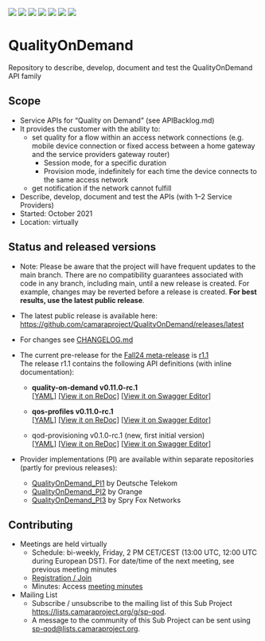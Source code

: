 <a href="https://github.com/camaraproject/QualityOnDemand/commits/" title="Last Commit"><img src="https://img.shields.io/github/last-commit/camaraproject/QualityOnDemand?style=plastic"></a>
<a href="https://github.com/camaraproject/QualityOnDemand/issues" title="Open Issues"><img src="https://img.shields.io/github/issues/camaraproject/QualityOnDemand?style=plastic"></a>
<a href="https://github.com/camaraproject/QualityOnDemand/pulls" title="Open Pull Requests"><img src="https://img.shields.io/github/issues-pr/camaraproject/QualityOnDemand?style=plastic"></a>
<a href="https://github.com/camaraproject/QualityOnDemand/graphs/contributors" title="Contributors"><img src="https://img.shields.io/github/contributors/camaraproject/QualityOnDemand?style=plastic"></a>
<a href="https://github.com/camaraproject/QualityOnDemand" title="Repo Size"><img src="https://img.shields.io/github/repo-size/camaraproject/QualityOnDemand?style=plastic"></a>
<a href="https://github.com/camaraproject/QualityOnDemand/blob/main/documentation/LICENSE.APACHE2.0" title="License"><img src="https://img.shields.io/badge/License-Apache%202.0-green.svg?style=plastic"></a>
<a href="https://github.com/camaraproject/QualityOnDemand/releases/latest" title="Latest Release"><img src="https://img.shields.io/github/release/camaraproject/QualityOnDemand?style=plastic"></a>

# QualityOnDemand

Repository to describe, develop, document and test the QualityOnDemand API family

## Scope

* Service APIs for “Quality on Demand” (see APIBacklog.md)
* It provides the customer with the ability to:  
  * set quality for a flow within an access network connections (e.g. mobile device connection or fixed access between a home gateway and the service providers gateway router)
      * Session mode, for a specific duration
      * Provision mode, indefinitely for each time the device connects to the same access network
  * get notification if the network cannot fulfill  
* Describe, develop, document and test the APIs (with 1–2 Service Providers)  
* Started: October 2021
* Location: virtually  

## Status and released versions

* Note: Please be aware that the project will have frequent updates to the main branch. There are no compatibility guarantees associated with code in any branch, including main, until a new release is created. For example, changes may be reverted before a release is created. **For best results, use the latest public release**.

* The latest public release is available here: https://github.com/camaraproject/QualityOnDemand/releases/latest
* For changes see [CHANGELOG.md](https://github.com/camaraproject/QualityOnDemand/blob/main/CHANGELOG.md)

* The current pre-release for the [Fall24 meta-release](https://wiki.camaraproject.org/display/CAM/Meta-release+Fall24) is [r1.1](https://github.com/camaraproject/QualityOnDemand/tree/r1.1)  
The release r1.1 contains the following API definitions (with inline documentation):
  * **quality-on-demand v0.11.0-rc.1**  
  [[YAML]](https://github.com/camaraproject/QualityOnDemand/blob/r1.1/code/API_definitions/quality-on-demand.yaml)
  [[View it on ReDoc]](https://redocly.github.io/redoc/?url=https://raw.githubusercontent.com/camaraproject/QualityOnDemand/r1.1/code/API_definitions/quality-on-demand.yaml&nocors)
  [[View it on Swagger Editor]](https://editor.swagger.io/?url=https://raw.githubusercontent.com/camaraproject/QualityOnDemand/r1.1/code/API_definitions/quality-on-demand.yaml)
  
  * **qos-profiles v0.11.0-rc.1**  
  [[YAML]](https://github.com/camaraproject/QualityOnDemand/blob/r1.1/code/API_definitions/qos-profiles.yaml)
  [[View it on ReDoc]](https://redocly.github.io/redoc/?url=https://raw.githubusercontent.com/camaraproject/QualityOnDemand/r1.1/code/API_definitions/qos-profiles.yaml&nocors)
  [[View it on Swagger Editor]](https://editor.swagger.io/?url=https://raw.githubusercontent.com/camaraproject/QualityOnDemand/r1.1/code/API_definitions/qos-profiles.yaml)

  * qod-provisioning v0.1.0-rc.1 (new, first initial version)  
  [[YAML]](https://github.com/camaraproject/QualityOnDemand/blob/r1.1/code/API_definitions/qod-provisioning.yaml)
  [[View it on ReDoc]](https://redocly.github.io/redoc/?url=https://raw.githubusercontent.com/camaraproject/QualityOnDemand/r1.1/code/API_definitions/qod-provisioning.yaml&nocors)
  [[View it on Swagger Editor]](https://editor.swagger.io/?url=https://raw.githubusercontent.com/camaraproject/QualityOnDemand/r1.1/code/API_definitions/qod-provisioning.yaml)

* Provider implementations (PI) are available within separate repositories (partly for previous releases):

  * [QualityOnDemand_PI1](https://github.com/camaraproject/QualityOnDemand_PI1) by Deutsche Telekom
  * [QualityOnDemand_PI2](https://github.com/camaraproject/QualityOnDemand_PI2) by Orange
  * [QualityOnDemand_PI3](https://github.com/camaraproject/QualityOnDemand_PI3) by Spry Fox Networks

## Contributing

* Meetings are held virtually 
  * Schedule: bi-weekly, Friday, 2 PM CET/CEST (13:00 UTC, 12:00 UTC during European DST). For date/time of the next meeting, see previous meeting minutes
  * [Registration / Join](https://zoom-lfx.platform.linuxfoundation.org/meeting/94112812156?password=f238d6af-c959-48d7-a862-abdb3c648e40)
  * Minutes: Access [meeting minutes](https://wiki.camaraproject.org/x/0AOeAQ)
* Mailing List
  * Subscribe / unsubscribe to the mailing list of this Sub Project <https://lists.camaraproject.org/g/sp-qod>.
  * A message to the community of this Sub Project can be sent using <sp-qod@lists.camaraproject.org>.
